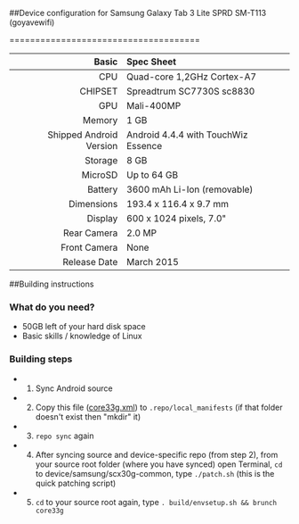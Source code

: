 ##Device configuration for Samsung Galaxy Tab 3 Lite SPRD SM-T113 (goyavewifi)

=====================================

Basic   | Spec Sheet
-------:|:-------------------------
CPU     | Quad-core 1,2GHz Cortex-A7
CHIPSET | Spreadtrum SC7730S sc8830
GPU     | Mali-400MP
Memory  | 1 GB
Shipped Android Version | Android 4.4.4 with TouchWiz Essence
Storage | 8 GB
MicroSD | Up to 64 GB
Battery | 3600 mAh Li-Ion (removable)
Dimensions | 193.4 x 116.4 x 9.7 mm
Display | 600 x 1024 pixels, 7.0"
Rear Camera  | 2.0 MP
Front Camera | None
Release Date | March 2015

##Building instructions

### What do you need?
* 50GB left of your hard disk space
* Basic skills / knowledge of Linux

### Building steps
* 1. Sync Android source
* 2. Copy this file ([core33g.xml](https://github.com/koquantam/android_local_manifests/blob/cm-14.1-core33g/core33g.xml)) to `.repo/local_manifests` (if that folder doesn't exist then "mkdir" it)
* 3. `repo sync` again
* 4. After syncing source and device-specific repo (from step 2), from your source root folder (where you have synced) open Terminal, `cd` to device/samsung/scx30g-common, type `./patch.sh` (this is the quick patching script)
* 5. `cd` to your source root again, type `. build/envsetup.sh && brunch core33g`
